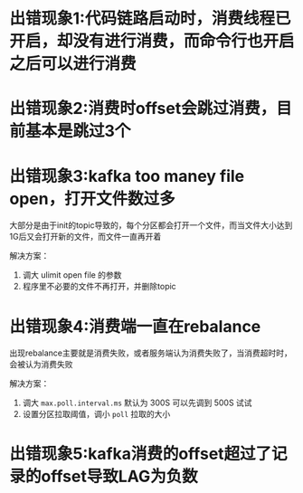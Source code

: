 # 出错现象1:代码链路启动时，消费线程已开启，却没有进行消费，而命令行也开启之后可以进行消费

# 出错现象2:消费时offset会跳过消费，目前基本是跳过3个

# 出错现象3:kafka too maney file open，打开文件数过多
大部分是由于init的topic导致的，每个分区都会打开一个文件，而当文件大小达到1G后又会打开新的文件，而文件一直再开着

解决方案：
1. 调大 ulimit open file 的参数
2. 程序里不必要的文件不再打开，并删除topic

# 出错现象4:消费端一直在rebalance
出现rebalance主要就是消费失败，或者服务端认为消费失败了，当消费超时时，会被认为消费失败

解决方案：
1. 调大 `max.poll.interval.ms` 默认为 300S 可以先调到 500S 试试
2. 设置分区拉取阈值，调小 `poll` 拉取的大小

# 出错现象5:kafka消费的offset超过了记录的offset导致LAG为负数